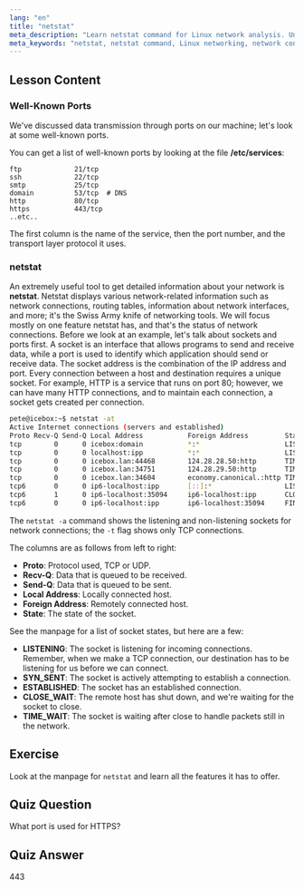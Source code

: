 ```yaml
---
lang: "en"
title: "netstat"
meta_description: "Learn netstat command for Linux network analysis. Understand network connections, ports, and sockets with this beginner-friendly guide."
meta_keywords: "netstat, netstat command, Linux networking, network connections, Linux tutorial, beginner, guide"
---
```


## Lesson Content

### Well-Known Ports

We've discussed data transmission through ports on our machine; let's look at some well-known ports.

You can get a list of well-known ports by looking at the file **/etc/services**:

```plaintext
ftp             21/tcp
ssh             22/tcp
smtp            25/tcp
domain          53/tcp  # DNS
http            80/tcp
https           443/tcp
..etc..
```

The first column is the name of the service, then the port number, and the transport layer protocol it uses.

### netstat

An extremely useful tool to get detailed information about your network is **netstat**. Netstat displays various network-related information such as network connections, routing tables, information about network interfaces, and more; it's the Swiss Army knife of networking tools. We will focus mostly on one feature netstat has, and that's the status of network connections. Before we look at an example, let's talk about sockets and ports first. A socket is an interface that allows programs to send and receive data, while a port is used to identify which application should send or receive data. The socket address is the combination of the IP address and port. Every connection between a host and destination requires a unique socket. For example, HTTP is a service that runs on port 80; however, we can have many HTTP connections, and to maintain each connection, a socket gets created per connection.

```bash
pete@icebox:~$ netstat -at
Active Internet connections (servers and established)
Proto Recv-Q Send-Q Local Address           Foreign Address         State
tcp        0      0 icebox:domain           *:*                     LISTEN
tcp        0      0 localhost:ipp           *:*                     LISTEN
tcp        0      0 icebox.lan:44468        124.28.28.50:http       TIME_WAIT
tcp        0      0 icebox.lan:34751        124.28.29.50:http       TIME_WAIT
tcp        0      0 icebox.lan:34604        economy.canonical.:http TIME_WAIT
tcp6       0      0 ip6-localhost:ipp       [::]:*                  LISTEN
tcp6       1      0 ip6-localhost:35094     ip6-localhost:ipp       CLOSE_WAIT
tcp6       0      0 ip6-localhost:ipp       ip6-localhost:35094     FIN_WAIT2
```

The `netstat -a` command shows the listening and non-listening sockets for network connections; the `-t` flag shows only TCP connections.

The columns are as follows from left to right:

- **Proto**: Protocol used, TCP or UDP.
- **Recv-Q**: Data that is queued to be received.
- **Send-Q**: Data that is queued to be sent.
- **Local Address**: Locally connected host.
- **Foreign Address**: Remotely connected host.
- **State**: The state of the socket.

See the manpage for a list of socket states, but here are a few:

- **LISTENING**: The socket is listening for incoming connections. Remember, when we make a TCP connection, our destination has to be listening for us before we can connect.
- **SYN_SENT**: The socket is actively attempting to establish a connection.
- **ESTABLISHED**: The socket has an established connection.
- **CLOSE_WAIT**: The remote host has shut down, and we're waiting for the socket to close.
- **TIME_WAIT**: The socket is waiting after close to handle packets still in the network.

## Exercise

Look at the manpage for `netstat` and learn all the features it has to offer.

## Quiz Question

What port is used for HTTPS?

## Quiz Answer

443
